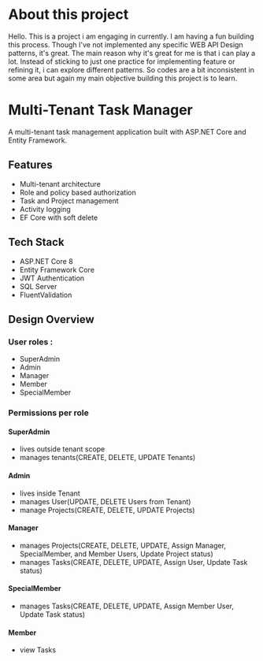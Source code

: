 # About this project

Hello. This is a project i am engaging in currently. I am having a fun building this process. Though I've not implemented any specific WEB API Design patterns, it's great. The main reason why it's great for me is that i can play a lot. Instead of sticking to just one practice for implementing feature or refining it, i can explore different patterns. So codes are a bit
inconsistent in some area but again my main objective building this project is to learn.


# Multi-Tenant Task Manager

A multi-tenant task management application built with ASP.NET Core and Entity Framework.


## Features

- Multi-tenant architecture
- Role and policy based authorization
- Task and Project management
- Activity logging
- EF Core with soft delete


 ## Tech Stack
 
- ASP.NET Core 8
- Entity Framework Core
- JWT Authentication
- SQL Server
- FluentValidation


## Design Overview 

### User roles :
- SuperAdmin
- Admin
- Manager
- Member
- SpecialMember
  
### Permissions per role
#### SuperAdmin
- lives outside tenant scope
- manages tenants(CREATE, DELETE, UPDATE Tenants)

#### Admin
- lives inside Tenant
- manages User(UPDATE, DELETE Users from Tenant)
- manage Projects(CREATE, DELETE, UPDATE Projects)

#### Manager
- manages Projects(CREATE, DELETE, UPDATE, Assign Manager, SpecialMember, and Member Users, Update Project status)
- manages Tasks(CREATE, DELETE, UPDATE, Assign User, Update Task status)

#### SpecialMember
- manages Tasks(CREATE, DELETE, UPDATE, Assign Member User, Update Task status)

#### Member
- view Tasks

